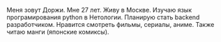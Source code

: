 Меня зовут Доржи. Мне 27 лет. Живу в Москве. 
Изучаю язык програмирования python в Нетологии. Планирую стать backend разработчиком. 
Нравится смотреть фильмы, сериалы, аниме. Также читаю манги (японские комиксы). 
